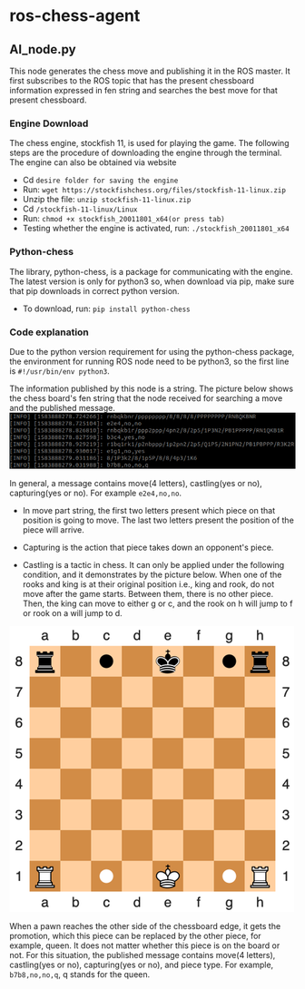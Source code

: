 # ros-chess-agent

## AI_node.py
This node generates the chess move and publishing it in the ROS master. It first subscribes to the ROS topic that has the present chessboard information expressed in fen string and searches the best move for that present chessboard.

### Engine Download 

The chess engine, stockfish 11, is used for playing the game. The following steps are the procedure of downloading the engine through the terminal. The engine can also be obtained via website

* Cd ```desire folder for saving the engine```
* Run: ```wget https://stockfishchess.org/files/stockfish-11-linux.zip```
* Unzip the file: ```unzip stockfish-11-linux.zip```
* Cd ```/stockfish-11-linux/Linux```
* Run: ```chmod +x stockfish_20011801_x64(or press tab)```
* Testing whether the engine is activated, run: ```./stockfish_20011801_x64```

### Python-chess

The library, python-chess, is a package for communicating with the engine. The latest version is only for python3 so, when download via pip, make sure that pip downloads in correct python version.

* To download, run: ```pip install python-chess```

### Code explanation

Due to the python version requirement for using the python-chess package, the environment for running ROS node need to be python3, so the first line is ```#!/usr/bin/env python3```.
  
The information published by this node is a string. The picture below shows the chess board's fen string that the node received for searching a move and the published message.
![](image/AI_node_publish_info.png)

In general, a message contains move(4 letters), castling(yes or no), capturing(yes or no). For example ```e2e4,no,no```.

* In move part string, the first two letters present which piece on that position is going to move. The last two letters present the position of the piece will arrive.

* Capturing is the action that piece takes down an opponent's piece.

* Castling is a tactic in chess. It can only be applied under the following condition, and it demonstrates by the picture below. When one of the rooks and king is at their original position i.e., king and rook, do not move after the game starts. Between them, there is no other piece. Then, the king can move to either g or c, and the rook on h will jump to f or rook on a will jump to d.

![](image/Castling.png)
 
When a pawn reaches the other side of the chessboard edge, it gets the promotion, which this piece can be replaced by the other piece, for example, queen. It does not matter whether this piece is on the board or not. For this situation, the published message contains move(4 letters), castling(yes or no), capturing(yes or no), and piece type. For example, ```b7b8,no,no,q```, q stands for the queen.
